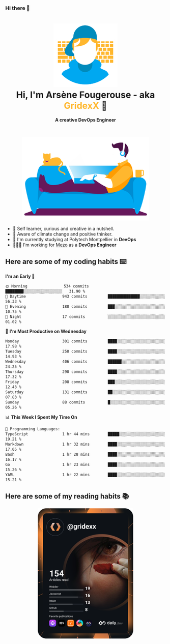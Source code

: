 ### Hi there 👋

<!--
**GridexX/gridexx** is a ✨ _special_ ✨ repository because its `README.md` (this file) appears on your GitHub profile.

Here are some ideas to get you started:

- 🔭 I’m currently working on ...
- 🌱 I’m currently learning ...
- 👯 I’m looking to collaborate on ...
- 🤔 I’m looking for help with ...
- 💬 Ask me about ...
- 📫 How to reach me: ...
- 😄 Pronouns: ...
- ⚡ Fun fact: ...
-->


<!-- Header -->
<h1 align="center">
  <img src="./images/user_profile.png" width="200">
  <br>
  Hi, I'm Arsène Fougerouse - aka <span style="color:#ffb72e">GridexX</span> 👋
</h1>


<p align="center">
  <b>A creative DevOps Engineer </b>
</p>
<br/>
<p align="center">
  <img src="./images/man_couch.png" width="400">
</p>

- 🎨 Self learner, curious and creative in a nutshell. 
- 🌱 Aware of climate change and positive thinker.
- 📕 I'm currently studying at Polytech Montpellier in **DevOps**
- 👨🏻‍💻 I'm working for [Mezo](https://meso-lr.umontpellier.fr/) as a **DevOps Engineer**


## Here are some of my coding habits ⌨️

<!-- Add a section about tech and Ops stack
  Like this one : https://github.com/Xanthus58#-tech-stack
-->
<!--START_SECTION:waka-->
**I'm an Early 🐤** 

```text
🌞 Morning                534 commits         ████████░░░░░░░░░░░░░░░░░   31.90 % 
🌆 Daytime                943 commits         ██████████████░░░░░░░░░░░   56.33 % 
🌃 Evening                180 commits         ███░░░░░░░░░░░░░░░░░░░░░░   10.75 % 
🌙 Night                  17 commits          ░░░░░░░░░░░░░░░░░░░░░░░░░   01.02 % 
```
📅 **I'm Most Productive on Wednesday** 

```text
Monday                   301 commits         ████░░░░░░░░░░░░░░░░░░░░░   17.98 % 
Tuesday                  250 commits         ████░░░░░░░░░░░░░░░░░░░░░   14.93 % 
Wednesday                406 commits         ██████░░░░░░░░░░░░░░░░░░░   24.25 % 
Thursday                 290 commits         ████░░░░░░░░░░░░░░░░░░░░░   17.32 % 
Friday                   208 commits         ███░░░░░░░░░░░░░░░░░░░░░░   12.43 % 
Saturday                 131 commits         ██░░░░░░░░░░░░░░░░░░░░░░░   07.83 % 
Sunday                   88 commits          █░░░░░░░░░░░░░░░░░░░░░░░░   05.26 % 
```


📊 **This Week I Spent My Time On** 

```text
💬 Programming Languages: 
TypeScript               1 hr 44 mins        █████░░░░░░░░░░░░░░░░░░░░   19.21 % 
Markdown                 1 hr 32 mins        ████░░░░░░░░░░░░░░░░░░░░░   17.05 % 
Bash                     1 hr 28 mins        ████░░░░░░░░░░░░░░░░░░░░░   16.17 % 
Go                       1 hr 23 mins        ████░░░░░░░░░░░░░░░░░░░░░   15.26 % 
YAML                     1 hr 22 mins        ████░░░░░░░░░░░░░░░░░░░░░   15.21 % 
```


<!--END_SECTION:waka-->

## Here are some of my reading habits 📚
<div  align="center">
  <img src="./images/devcard.svg" width="300">
</div>
